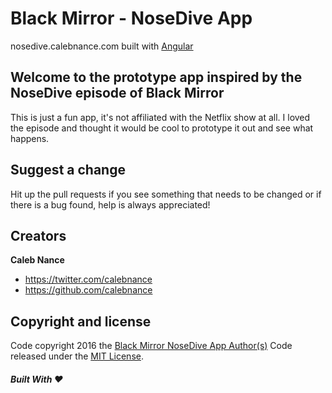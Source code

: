 Black Mirror - NoseDive App
=========
nosedive.calebnance.com built with [Angular](https://angularjs.org)

Welcome to the prototype app inspired by the NoseDive episode of Black Mirror
--------------------
This is just a fun app, it's not affiliated with the Netflix show at all. I loved the episode and thought it would be cool to prototype it out and see what happens.

Suggest a change
--------------------
Hit up the pull requests if you see something that needs to be changed or if there is a bug found, help is always appreciated!

Creators
--------------------
**Caleb Nance**
- <https://twitter.com/calebnance>
- <https://github.com/calebnance>

Copyright and license
--------------------

Code copyright 2016 the [Black Mirror NoseDive App Author(s)](https://github.com/calebnance/black-mirror-nosedive-app/graphs/contributors) Code released under the [MIT License](https://github.com/calebnance/black-mirror-nosedive-app/blob/master/LICENSE).

##### Built With :heart:
